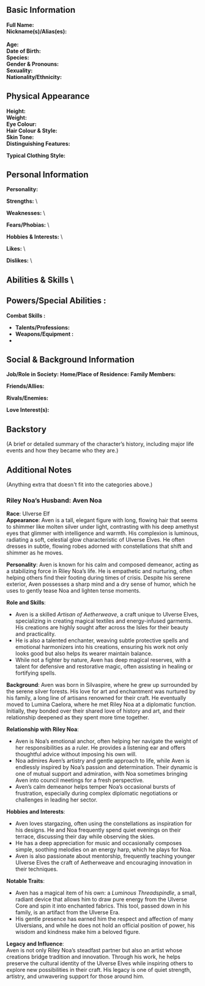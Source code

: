## **Basic Information**

**Full Name:**
\
**Nickname(s)/Alias(es):** \
 \
**Age:** \
**Date of Birth:** \
**Species:** \
**Gender & Pronouns:** \
**Sexuality:** \
**Nationality/Ethnicity:**

## **Physical Appearance**

**Height:** \
**Weight:** \
**Eye Colour:** \
**Hair Colour & Style:** \
**Skin Tone:** \
**Distinguishing Features:**

**Typical Clothing Style:**

## **Personal Information**

**Personality:**

**Strengths:** \

**Weaknesses:** \

**Fears/Phobias:** \

**Hobbies & Interests:** \

**Likes:** \

**Dislikes:** \

## **Abilities & Skills** \

## **Powers/Special Abilities :**

**Combat Skills :**

- **Talents/Professions:**
- **Weapons/Equipment :**
-

## **Social & Background Information**

**Job/Role in Society:**
**Home/Place of Residence:**
**Family Members:**

**Friends/Allies:**

**Rivals/Enemies:**

**Love Interest(s):**

## **Backstory**

(A brief or detailed summary of the character’s history, including major life events and how they became who they are.)

## **Additional Notes**

(Anything extra that doesn't fit into the categories above.)

### **Riley Noa’s Husband: Aven Noa**

**Race**: Ulverse Elf  
**Appearance**: Aven is a tall, elegant figure with long, flowing hair that seems to shimmer like molten silver under light, contrasting with his deep amethyst eyes that glimmer with intelligence and warmth. His complexion is luminous, radiating a soft, celestial glow characteristic of Ulverse Elves. He often dresses in subtle, flowing robes adorned with constellations that shift and shimmer as he moves.

**Personality**: Aven is known for his calm and composed demeanor, acting as a stabilizing force in Riley Noa’s life. He is empathetic and nurturing, often helping others find their footing during times of crisis. Despite his serene exterior, Aven possesses a sharp mind and a dry sense of humor, which he uses to gently tease Noa and lighten tense moments.

**Role and Skills**:

- Aven is a skilled _Artisan of Aetherweave_, a craft unique to Ulverse Elves, specializing in creating magical textiles and energy-infused garments. His creations are highly sought after across the Isles for their beauty and practicality.
- He is also a talented enchanter, weaving subtle protective spells and emotional harmonizers into his creations, ensuring his work not only looks good but also helps its wearer maintain balance.
- While not a fighter by nature, Aven has deep magical reserves, with a talent for defensive and restorative magic, often assisting in healing or fortifying spells.

**Background**: Aven was born in Silvaspire, where he grew up surrounded by the serene silver forests. His love for art and enchantment was nurtured by his family, a long line of artisans renowned for their craft. He eventually moved to Lumina Caelora, where he met Riley Noa at a diplomatic function. Initially, they bonded over their shared love of history and art, and their relationship deepened as they spent more time together.

**Relationship with Riley Noa**:

- Aven is Noa’s emotional anchor, often helping her navigate the weight of her responsibilities as a ruler. He provides a listening ear and offers thoughtful advice without imposing his own will.
- Noa admires Aven’s artistry and gentle approach to life, while Aven is endlessly inspired by Noa’s passion and determination. Their dynamic is one of mutual support and admiration, with Noa sometimes bringing Aven into council meetings for a fresh perspective.
- Aven’s calm demeanor helps temper Noa’s occasional bursts of frustration, especially during complex diplomatic negotiations or challenges in leading her sector.

**Hobbies and Interests**:

- Aven loves stargazing, often using the constellations as inspiration for his designs. He and Noa frequently spend quiet evenings on their terrace, discussing their day while observing the skies.
- He has a deep appreciation for music and occasionally composes simple, soothing melodies on an energy harp, which he plays for Noa.
- Aven is also passionate about mentorship, frequently teaching younger Ulverse Elves the craft of Aetherweave and encouraging innovation in their techniques.

**Notable Traits**:

- Aven has a magical item of his own: a _Luminous Threadspindle_, a small, radiant device that allows him to draw pure energy from the Ulverse Core and spin it into enchanted fabrics. This tool, passed down in his family, is an artifact from the Ulverse Era.
- His gentle presence has earned him the respect and affection of many Ulversians, and while he does not hold an official position of power, his wisdom and kindness make him a beloved figure.

**Legacy and Influence**:  
Aven is not only Riley Noa’s steadfast partner but also an artist whose creations bridge tradition and innovation. Through his work, he helps preserve the cultural identity of the Ulverse Elves while inspiring others to explore new possibilities in their craft. His legacy is one of quiet strength, artistry, and unwavering support for those around him.
